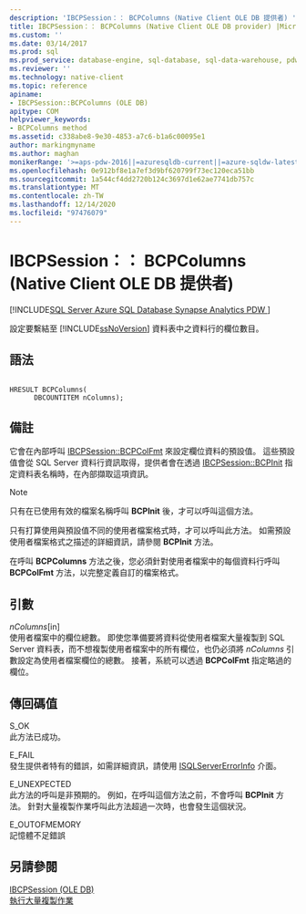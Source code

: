 ```yaml
---
description: 'IBCPSession：： BCPColumns (Native Client OLE DB 提供者) '
title: IBCPSession：： BCPColumns (Native Client OLE DB provider) |Microsoft Docs
ms.custom: ''
ms.date: 03/14/2017
ms.prod: sql
ms.prod_service: database-engine, sql-database, sql-data-warehouse, pdw
ms.reviewer: ''
ms.technology: native-client
ms.topic: reference
apiname:
- IBCPSession::BCPColumns (OLE DB)
apitype: COM
helpviewer_keywords:
- BCPColumns method
ms.assetid: c338abe8-9e30-4853-a7c6-b1a6c00095e1
author: markingmyname
ms.author: maghan
monikerRange: '>=aps-pdw-2016||=azuresqldb-current||=azure-sqldw-latest||>=sql-server-2016||>=sql-server-linux-2017||=azuresqldb-mi-current'
ms.openlocfilehash: 0e912bf8e1a7ef3d9bf620799f73ec120eca51bb
ms.sourcegitcommit: 1a544cf4dd2720b124c3697d1e62ae7741db757c
ms.translationtype: MT
ms.contentlocale: zh-TW
ms.lasthandoff: 12/14/2020
ms.locfileid: "97476079"
---
```

# <a name="ibcpsessionbcpcolumns-native-client-ole-db-provider"></a>IBCPSession：： BCPColumns (Native Client OLE DB 提供者) 
[!INCLUDE[SQL Server Azure SQL Database Synapse Analytics PDW ](../../includes/applies-to-version/sql-asdb-asdbmi-asa-pdw.md)]

  設定要繫結至 [!INCLUDE[ssNoVersion](../../includes/ssnoversion-md.md)] 資料表中之資料行的欄位數目。  
  
## <a name="syntax"></a>語法  
  
```  
  
HRESULT BCPColumns(   
      DBCOUNTITEM nColumns);  
```  
  
## <a name="remarks"></a>備註  
 它會在內部呼叫 [IBCPSession::BCPColFmt](../../relational-databases/native-client-ole-db-interfaces/ibcpsession-bcpcolfmt-ole-db.md) 來設定欄位資料的預設值。 這些預設值會從 SQL Server 資料行資訊取得，提供者會在透過 [IBCPSession::BCPInit](../../relational-databases/native-client-ole-db-interfaces/ibcpsession-bcpinit-ole-db.md) 指定資料表名稱時，在內部擷取這項資訊。  
  
> [!NOTE]  
>  只有在已使用有效的檔案名稱呼叫 **BCPInit** 後，才可以呼叫這個方法。  
  
 只有打算使用與預設值不同的使用者檔案格式時，才可以呼叫此方法。 如需預設使用者檔案格式之描述的詳細資訊，請參閱 **BCPInit** 方法。  
  
 在呼叫 **BCPColumns** 方法之後，您必須針對使用者檔案中的每個資料行呼叫 **BCPColFmt** 方法，以完整定義自訂的檔案格式。  
  
## <a name="arguments"></a>引數  
 *nColumns*[in]  
 使用者檔案中的欄位總數。 即使您準備要將資料從使用者檔案大量複製到 SQL Server 資料表，而不想複製使用者檔案中的所有欄位，也仍必須將 *nColumns* 引數設定為使用者檔案欄位的總數。 接著，系統可以透過 **BCPColFmt** 指定略過的欄位。  
  
## <a name="return-code-values"></a>傳回碼值  
 S_OK  
 此方法已成功。  
  
 E_FAIL  
 發生提供者特有的錯誤，如需詳細資訊，請使用 [ISQLServerErrorInfo](isqlservererrorinfo-geterrorinfo-ole-db.md) 介面。  
  
 E_UNEXPECTED  
 此方法的呼叫是非預期的。 例如，在呼叫這個方法之前，不會呼叫 **BCPInit** 方法。 針對大量複製作業呼叫此方法超過一次時，也會發生這個狀況。  
  
 E_OUTOFMEMORY  
 記憶體不足錯誤  
  
## <a name="see-also"></a>另請參閱  
 [IBCPSession &#40;OLE DB&#41;](../../relational-databases/native-client-ole-db-interfaces/ibcpsession-ole-db.md)   
 [執行大量複製作業](../../relational-databases/native-client/features/performing-bulk-copy-operations.md)  
  
